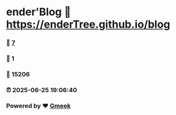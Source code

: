 # ender'Blog :link: https://enderTree.github.io/blog 
### :page_facing_up: [7](https://enderTree.github.io/blog/tag.html) 
### :speech_balloon: 1 
### :hibiscus: 15206 
### :alarm_clock: 2025-06-25 19:06:40 
### Powered by :heart: [Gmeek](https://github.com/Meekdai/Gmeek)
